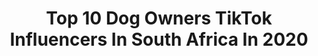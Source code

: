 ---
title: Top 10 Dog Owners TikTok Influencers In South Africa In 2020
description: >-
  Find top dog owners TikTok influencers in South Africa in 2020. Most popular hashtags: #dogs #dance #puppies #happymothersday.
platform: TikTok
profiles:
  - username: "danielle_retief"
    fullname: >-
      Danielle Retief
    location: "South Africa"
    followers: 2489
    engagement: 1009
    commentsToLikes: 0.023852
    id: ckal7kua2fmgp0i78qwbms7mf
    verified: false
    hashtags: "#tiktoksouthafrica, #travel, #workaholic, #dressup"
  - username: "_donnydondon_"
    fullname: >-
      DonnyDonDon
    location: "South Africa"
    followers: 2261
    engagement: 728
    commentsToLikes: 0.018596
    id: cka0j3dafgbx70i78qh8zzrdc
    verified: false
    hashtags: "#fatman, #bonjovi, #breakingthelaw, #running"
  - username: "kelvin_v_98"
    fullname: >-
      Kelvin Venter
    location: "South Africa"
    followers: 3254
    engagement: 2403
    commentsToLikes: 0.111228
    id: ck9649xc4xymy0j78xe9u7ltv
    verified: false
    hashtags: "#eggchallenge, #dreamjob, #message, #help"
  - username: "danielsblossom"
    fullname: >-
      Artist
    location: "South Africa"
    followers: 337408
    engagement: 2154
    commentsToLikes: 0.011250
    id: ck9dxgjwct86d0j78m70bfti9
    verified: false
    hashtags: "#soap, #male, #horse, #bemoredog"
  - username: "rochanehammond"
    fullname: >-
      Rochane Hammond
    location: "South Africa"
    followers: 49329
    engagement: 1106
    commentsToLikes: 0.020782
    id: ck94o5uuo9r8e0j78taetvbjm
    verified: false
    hashtags: "#food, #iphone, #southafrica, #pancake"
  - username: "shewolfsa"
    fullname: >-
      Hannah Kruyer
    location: "South Africa"
    followers: 3151
    engagement: 720
    commentsToLikes: 0.007729
    id: ck9glnj0wp5j10j78esl50e7q
    verified: false
    hashtags: "#howling, #engaged, #bliss, #tiktokmakeup"
  - username: "mikeyt07"
    fullname: >-
      🌑🌒🌓🌔🌕🌖🌗🌘🌑
    location: "South Africa"
    followers: 627241
    engagement: 1965
    commentsToLikes: 0.025382
    id: ck9n54nfa6fhj0j78hhqsbtqd
    verified: true
    hashtags: "#sponsored, #puppies, #dogs, #happymothersday"
  - username: "chanegrobler"
    fullname: >-
      Chané💛
    location: "South Africa"
    followers: 2041129
    engagement: 1659
    commentsToLikes: 0.019420
    id: ck8ou4hero3c50j78vqnpx1ry
    verified: true
    hashtags: "#dog, #dance, #pushups, #goodkisser"
  - username: "angelikabuhrow"
    fullname: >-
      Angelika Buhrow
    location: "South Africa"
    followers: 21680
    engagement: 1280
    commentsToLikes: 0.063446
    id: ck9slc8l3d8oz0j7800ccajts
    verified: false
    hashtags: "#fails, #siblings, #bitemojichallenge, #dogs"
  - username: "stellaboo_xoxo"
    fullname: >-
      stellaboo_xoxo
    location: "South Africa"
    followers: 5963
    engagement: 1535
    commentsToLikes: 0.034136
    id: ck9kcnzq0qcsp0j78amqiltkq
    verified: false
    hashtags: "#whatieatinaday, #ilooklikeaclown, #dailyreminder, #germanshepperd"
---